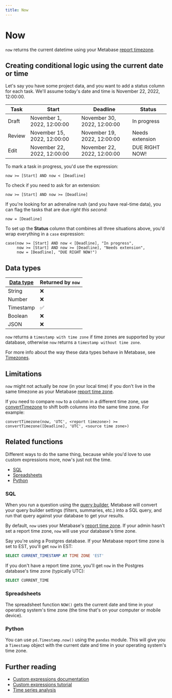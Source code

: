 ```yaml
---
title: Now
---
```


# Now

`now` returns the current datetime using your Metabase [report timezone](../../../configuring-metabase/localization.md/#report-timezone).

## Creating conditional logic using the current date or time

Let's say you have some project data, and you want to add a status column for each task. We'll assume today's date and time is November 22, 2022, 12:00:00.

| Task   | Start                       | Deadline                    | Status          |
| ------ | --------------------------- | --------------------------- | --------------- |
| Draft  | November 1, 2022, 12:00:00  | November 30, 2022, 12:00:00 | In progress     |
| Review | November 15, 2022, 12:00:00 | November 19, 2022, 12:00:00 | Needs extension |
| Edit   | November 22, 2022, 12:00:00 | November 22, 2022, 12:00:00 | DUE RIGHT NOW!  |

To mark a task in progress, you'd use the expression:

```
now >= [Start] AND now < [Deadline]
```

To check if you need to ask for an extension:

```
now >= [Start] AND now >= [Deadline]
```

If you're looking for an adrenaline rush (and you have real-time data), you can flag the tasks that are due _right this second_:

```
now = [Deadline]
```

To set up the **Status** column that combines all three situations above, you'd wrap everything in a `case` expression:

```
case(now >= [Start] AND now < [Deadline], "In progress",
     now >= [Start] AND now >= [Deadline], "Needs extension",
     now = [Deadline], "DUE RIGHT NOW!")
```

## Data types

| [Data type](https://www.metabase.com/learn/grow-your-data-skills/data-fundamentals/data-types-overview/#examples-of-data-types) | Returned by `now` |
| ------------------------------------------------------------------------------------------------------------------------------ | ----------------- |
| String                                                                                                                         | ❌                |
| Number                                                                                                                         | ❌                |
| Timestamp                                                                                                                      | ✅                |
| Boolean                                                                                                                        | ❌                |
| JSON                                                                                                                           | ❌                |

`now` returns a `timestamp with time zone` if time zones are supported by your database, otherwise `now` returns a `timestamp without time zone`.

For more info about the way these data types behave in Metabase, see [Timezones](../../../configuring-metabase/timezones.md/#data-types).

## Limitations

`now` might not actually be _now_ (in your local time) if you don't live in the same timezone as your Metabase [report time zone](../../../configuring-metabase/localization.md/#report-timezone).

If you need to compare `now` to a column in a different time zone, use [convertTimezone](./converttimezone.md) to shift both columns into the same time zone. For example:

```
convertTimezone(now, 'UTC', <report timezone>) >= convertTimezone([Deadline], 'UTC', <source time zone>)
```

## Related functions

Different ways to do the same thing, because while you'd love to use custom expressions more, now's just not the time.

- [SQL](#sql)
- [Spreadsheets](#spreadsheets)
- [Python](#python)

### SQL

When you run a question using the [query builder](https://www.metabase.com/glossary/query_builder/), Metabase will convert your query builder settings (filters, summaries, etc.) into a SQL query, and run that query against your database to get your results.

By default, `now` uses your Metabase's [report time zone](../../../configuring-metabase/localization.md/#report-timezone). If your admin hasn't set a report time zone, `now` will use your database's time zone.

Say you're using a Postgres database. If your Metabase report time zone is set to EST, you'll get `now` in EST:

```sql
SELECT CURRENT_TIMESTAMP AT TIME ZONE 'EST'
```

If you don't have a report time zone, you'll get `now` in the Postgres database's time zone (typically UTC):

```sql
SELECT CURRENT_TIME
```

### Spreadsheets

The spreadsheet function `NOW()` gets the current date and time in your operating system's time zone (the time that's on your computer or mobile device).

### Python

You can use `pd.Timestamp.now()` using the `pandas` module. This will give you a `Timestamp` object with the current date and time in your operating system's time zone.

## Further reading

- [Custom expressions documentation](../expressions.md)
- [Custom expressions tutorial](https://www.metabase.com/learn/metabase-basics/querying-and-dashboards/questions/custom-expressions/)
- [Time series analysis](https://www.metabase.com/learn/metabase-basics/querying-and-dashboards/time-series/start/)
